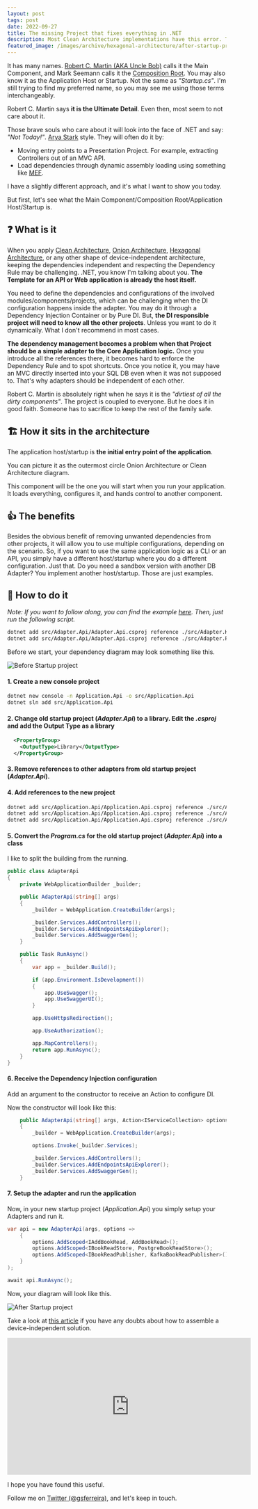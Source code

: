 ```yaml
---
layout: post
tags: post
date: 2022-09-27
title: The missing Project that fixes everything in .NET
description: Most Clean Architecture implementations have this error. The error of missing the Main Component, or Composition Root. Here we will see how to implement it in a .NET Solution.
featured_image: /images/archive/hexagonal-architecture/after-startup-project.png
---
```


It has many names. [Robert C. Martin (AKA Uncle Bob)](http://cleancoder.com/products) calls it the Main Component, and Mark Seemann calls it the [Composition Root](https://blog.ploeh.dk/2011/07/28/CompositionRoot/). You may also know it as the Application Host or Startup. Not the same as _"Startup.cs"_. I'm still trying to find my preferred name, so you may see me using those terms interchangeably.

Robert C. Martin says **it is the Ultimate Detail**. Even then, most seem to not care about it.

Those brave souls who care about it will look into the face of .NET and say: _"Not Today!"_. [Arya Stark](https://gameofthrones.fandom.com/wiki/Arya_Stark) style. They will often do it by:

- Moving entry points to a Presentation Project. For example, extracting Controllers out of an MVC API.
- Load dependencies through dynamic assembly loading using something like [MEF](https://learn.microsoft.com/en-us/dotnet/framework/mef/).

I have a slightly different approach, and it's what I want to show you today.

But first, let's see what the Main Component/Composition Root/Application Host/Startup is.

## ❓ What is it

When you apply [Clean Architecture](https://blog.cleancoder.com/uncle-bob/2012/08/13/the-clean-architecture.html), [Onion Architecture](https://jeffreypalermo.com/2008/07/the-onion-architecture-part-1/), [Hexagonal Architecture](https://guiferreira.me/archive/2022/hexagonal-architecture-for-dotnet-developers-beginners/), or any other shape of device-independent architecture, keeping the dependencies independent and respecting the Dependency Rule may be challenging. .NET, you know I'm talking about you. **The Template for an API or Web application is already the host itself.**

You need to define the dependencies and configurations of the involved modules/components/projects, which can be challenging when the DI configuration happens inside the adapter. You may do it through a Dependency Injection Container or by Pure DI. But, **the DI responsible project will need to know all the other projects**. Unless you want to do it dynamically. What I don't recommend in most cases.

**The dependency management becomes a problem when that Project should be a simple adapter to the Core Application logic.** Once you introduce all the references there, it becomes hard to enforce the Dependency Rule and to spot shortcuts. Once you notice it, you may have an MVC directly inserted into your SQL DB even when it was not supposed to. That's why adapters should be independent of each other.

Robert C. Martin is absolutely right when he says it is the _"dirtiest of all the dirty components"_. The project is coupled to everyone. But he does it in good faith. Someone has to sacrifice to keep the rest of the family safe.

## 🏗 How it sits in the architecture

The application host/startup is **the initial entry point of the application**.

You can picture it as the outermost circle Onion Architecture or Clean Architecture diagram.

This component will be the one you will start when you run your application. It loads everything, configures it, and hands control to another component.

## 👍 The benefits

Besides the obvious benefit of removing unwanted dependencies from other projects, it will allow you to use multiple configurations, depending on the scenario. So, if you want to use the same application logic as a CLI or an API, you simply have a different host/startup where you do a different configuration. Just that. Do you need a sandbox version with another DB Adapter? You implement another host/startup. Those are just examples.

## 📝 How to do it

_Note: If you want to follow along, you can find the example [here](../how-to-apply-hexagonal-architecture-with-dotnet/). Then, just run the following script._

```bash
dotnet add src/Adapter.Api/Adapter.Api.csproj reference ./src/Adapter.Kafka/Adapter.Kafka.csproj
dotnet add src/Adapter.Api/Adapter.Api.csproj reference ./src/Adapter.PostgreSQL/Adapter.PostgreSQL.csproj
```

Before we start, your dependency diagram may look something like this.

![Before Startup project](/images/archive/hexagonal-architecture/before-startup-project.png)

#### 1. Create a new console project

```bash
dotnet new console -n Application.Api -o src/Application.Api
dotnet sln add src/Application.Api

```

#### 2. Change old startup project (_Adapter.Api_) to a library. Edit the _.csproj_ and add the Output Type as a library

```xml
  <PropertyGroup>
    <OutputType>Library</OutputType>
  </PropertyGroup>
```

#### 3. Remove references to other adapters from old startup project (_Adapter.Api_).

#### 4. Add references to the new project

```bash
dotnet add src/Application.Api/Application.Api.csproj reference ./src/Adapter.Kafka/Adapter.Kafka.csproj
dotnet add src/Application.Api/Application.Api.csproj reference ./src/Adapter.PostgreSQL/Adapter.PostgreSQL.csproj
dotnet add src/Application.Api/Application.Api.csproj reference ./src/Adapter.Api/Adapter.Api.csproj
```

#### 5. Convert the _Program.cs_ for the old startup project (_Adapter.Api_) into a class

I like to split the building from the running.

```csharp
public class AdapterApi
{
    private WebApplicationBuilder _builder;

    public AdapterApi(string[] args)
    {
        _builder = WebApplication.CreateBuilder(args);

        _builder.Services.AddControllers();
        _builder.Services.AddEndpointsApiExplorer();
        _builder.Services.AddSwaggerGen();
    }

    public Task RunAsync()
    {
        var app = _builder.Build();

        if (app.Environment.IsDevelopment())
        {
            app.UseSwagger();
            app.UseSwaggerUI();
        }

        app.UseHttpsRedirection();

        app.UseAuthorization();

        app.MapControllers();
        return app.RunAsync();
    }
}

```

#### 6. Receive the Dependency Injection configuration

Add an argument to the constructor to receive an Action to configure DI.

Now the constructor will look like this:

```csharp
    public AdapterApi(string[] args, Action<IServiceCollection> options)
    {
        _builder = WebApplication.CreateBuilder(args);

        options.Invoke(_builder.Services);

        _builder.Services.AddControllers();
        _builder.Services.AddEndpointsApiExplorer();
        _builder.Services.AddSwaggerGen();
    }
```

#### 7. Setup the adapter and run the application

Now, in your new startup project (_Application.Api_) you simply setup your Adapters and run it.

```csharp
var api = new AdapterApi(args, options =>
    {
        options.AddScoped<IAddBookRead, AddBookRead>();
        options.AddScoped<IBookReadStore, PostgreBookReadStore>();
        options.AddScoped<IBookReadPublisher, KafkaBookReadPublisher>();
    }
);

await api.RunAsync();
```

Now, your diagram will look like this.

![After Startup project](/images/archive/hexagonal-architecture/after-startup-project.png)

Take a look at [this article](../how-to-apply-hexagonal-architecture-with-dotnet/) if you have any doubts about how to assemble a device-independent solution.

<iframe width="560" height="315" src="https://www.youtube.com/embed/jeUHyGjnTwo" title="YouTube video player" frameborder="0" allow="accelerometer; autoplay; clipboard-write; encrypted-media; gyroscope; picture-in-picture" allowfullscreen></iframe>

I hope you have found this useful.

Follow me on [Twitter (@gsferreira)](https://twitter.com/gsferreira), and let's keep in touch.

